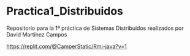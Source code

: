 # Practica1_Distribuidos
Repositorio para la 1ª práctica de Sistemas Distribuidos realizados por David Martínez Campos


https://replit.com/@CamperStatic/Rmi-java?v=1
